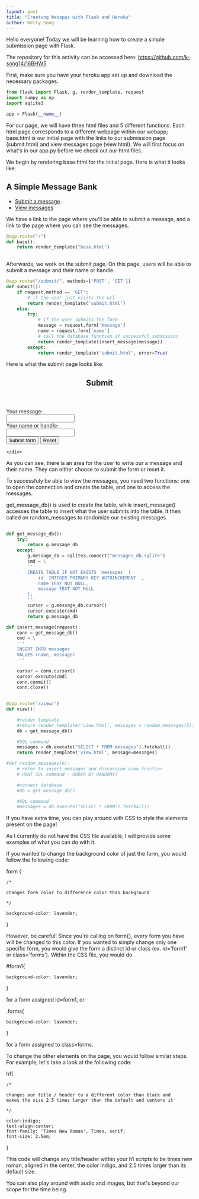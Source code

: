 ```yaml
---
layout: post
title: "Creating Webapps with Flask and Heroku"
author: Kelly Song
---
```


Hello everyone! Today we will be learning how to create a simple submission page with Flask.

The repository for this activity can be accessed here: https://github.com/k-song14/16BHW5

First, make sure you have your heroku app set up and download the necessary packages.

```python
from flask import Flask, g, render_template, request
import numpy as np
import sqlite3

app = Flask(__name__)
```

For our page, we will have three html files and 5 different functions. Each html page corresponds to a different webpage within our webapp; base.html is our initial page with the links to our submission page (submit.html) and view messages page (view.html). We will first focus on what's in our app.py before we check out our html files.


We begin by rendering base.html for the initial page. Here is what it looks like:

<!DOCTYPE html>
<html lang="en">

</html>
<head>
    <meta charset="UTF-8">
    <title>Kelly Song's Website</title>
</head>

<body>
    <div>
        <h2>A Simple Message Bank</h2>
            <nav> 
                <ul>
                    <li><a href="/submit/" title="submit message">Submit a message</a></li>
                    <li><a href="/view/" title="view message">View messages</a></li>
                </ul>
            </nav>
        </div>

</body>

We have a link to the page where you'll be able to submit a message, and a link to the page where you can see the messages.

```python
@app.route("/") 
def base():
    return render_template("base.html")
    
 ```

Afterwards, we work on the submit page. On this page, users will be able to submit a message and their name or handle.

```python
@app.route("/submit/", methods=['POST', 'GET'])
def submit():
    if request.method == 'GET':
        # if the user just visits the url
        return render_template('submit.html')
    else:
        try:
            # if the user submits the form
            message = request.form['message']
            name = request.form['name']
            # call the database function if successful submission
            return render_template(insert_message(message))
        except:
            return render_template('submit.html', error=True)
```

Here is what the submit page looks like:

<!DOCTYPE html>
<html lang="en">

<header>
    <h2>Submit</h2>
</header>

<body>
    <div>
        <form method="post">
            <label for="message">Your message:</label>
            <br>
            <input name="message" id="message">
            <br>
            <label for="name">Your name or handle:</label>
            <br>
            <input name="name" id="name">
            <br>
            <input type="submit" value="Submit form">
            <input type="reset" value="Reset">
        </form>

    </div>
    
</body>

As you can see, there is an area for the user to write our a message and their name. They can either choose to submit the form or reset it. 
    
    
To successfuly be able to view the messages, you need two functions: one to open the connection and create the table, and one to access the messages.
    
get_message_db() is used to create the table, while insert_message() accesses the table to insert what the user submits into the table. It then called on random_messages to randomize our existing messages.
    
```python
    
def get_message_db():
    try:
        return g.message_db
    except:
        g.message_db = sqlite3.connect("messages_db.sqlite")
        cmd = \
        '''
        CREATE TABLE IF NOT EXISTS `messages` (
            id  INTEGER PRIMARY KEY AUTOINCREMENT  ,
            name TEXT NOT NULL,
            message TEXT NOT NULL
        );
        '''
        cursor = g.message_db.cursor()
        cursor.execute(cmd)
        return g.message_db

def insert_message(request):
    conn = get_message_db()
    cmd = \
    '''
    INSERT INTO messages
    VALUES (name, message)
    '''

    cursor = conn.cursor()
    cursor.execute(cmd)
    conn.commit()
    conn.close()
    
```

```python
@app.route('/view/')
def view():

    #render template
    #return render_template('view.html', messages = random_messages(5))
    db = get_message_db()

    #SQL command
    messages = db.execute("SELECT * FROM messages").fetchall()
    return render_template('view.html', message=messages)

#def random_messages(n):
    # refer to insert_messages and discussion view function 
    # HINT SQL command - ORDER BY RANDOM()

    #connect database
    #db = get_message_db()

    #SQL command
    #messages = db.execute("SELECT * FROM").fetchall()
```

If you have extra time, you can play around with CSS to style the elements present on the page!
    
As I currently do not have the CSS file available, I will provide some examples of what you can do with it.

If you wanted to change the background color of just the form, you would follow the following code:
    
form {

    /*

    changes form color to difference color than background

    */

    background-color: lavender;

}
    
However, be careful! Since you're calling on form{}, every form you have will be changed to this color. If you wanted to simply change only one specific form, you would give the form a distinct id or class (ex. id='form1' or class='forms'). Within the CSS file, you would do
    
    
#form1{

    background-color: lavender;

}
    
for a form assigned id=form1, or 

.forms{

    background-color: lavender;

}
    
for a form assigned to class=forms.
    
    
To change the other elements on the page, you would follow similar steps. For example, let's take a look at the following code:

h1{

    /*

    changes our title / header to a different color than black and
    makes the size 2.5 times larger than the default and centers it

    */

    color:indigo;
    text-align:center;
    font-family: 'Times New Roman', Times, serif;
    font-size: 2.5em;
}
    
This code will change any title/header within your h1 scripts to be times new roman, aligned in the center, the color indigo, and 2.5 times larger than its default size.
    
You can also play around with audio and images, but that's beyond our scope for the time being.
    
